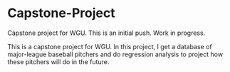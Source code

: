 # Capstone-Project
Capstone project for WGU. This is an initial push. Work in progress.

This is a capstone project for WGU. In this project, I get a database of major-league baseball pitchers and do regression analysis to project how these pitchers will do in the future.
